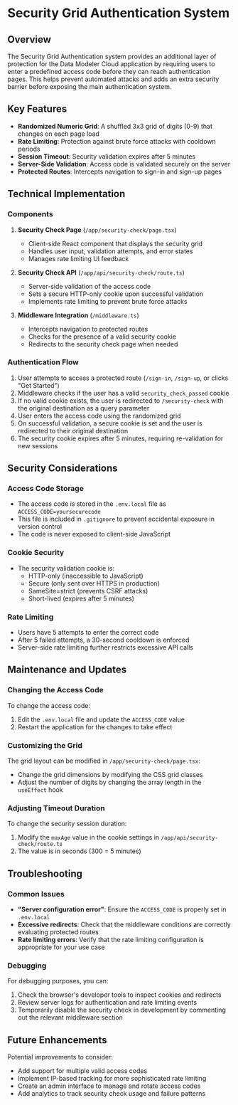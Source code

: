 # Security Grid Authentication System

## Overview

The Security Grid Authentication system provides an additional layer of protection for the Data Modeler Cloud application by requiring users to enter a predefined access code before they can reach authentication pages. This helps prevent automated attacks and adds an extra security barrier before exposing the main authentication system.

## Key Features

- **Randomized Numeric Grid**: A shuffled 3x3 grid of digits (0-9) that changes on each page load
- **Rate Limiting**: Protection against brute force attacks with cooldown periods
- **Session Timeout**: Security validation expires after 5 minutes
- **Server-Side Validation**: Access code is validated securely on the server
- **Protected Routes**: Intercepts navigation to sign-in and sign-up pages

## Technical Implementation

### Components

1. **Security Check Page** (`/app/security-check/page.tsx`)
   - Client-side React component that displays the security grid
   - Handles user input, validation attempts, and error states
   - Manages rate limiting UI feedback

2. **Security Check API** (`/app/api/security-check/route.ts`)
   - Server-side validation of the access code
   - Sets a secure HTTP-only cookie upon successful validation
   - Implements rate limiting to prevent brute force attacks

3. **Middleware Integration** (`/middleware.ts`)
   - Intercepts navigation to protected routes
   - Checks for the presence of a valid security cookie
   - Redirects to the security check page when needed

### Authentication Flow

1. User attempts to access a protected route (`/sign-in`, `/sign-up`, or clicks "Get Started")
2. Middleware checks if the user has a valid `security_check_passed` cookie
3. If no valid cookie exists, the user is redirected to `/security-check` with the original destination as a query parameter
4. User enters the access code using the randomized grid
5. On successful validation, a secure cookie is set and the user is redirected to their original destination
6. The security cookie expires after 5 minutes, requiring re-validation for new sessions

## Security Considerations

### Access Code Storage

- The access code is stored in the `.env.local` file as `ACCESS_CODE=yoursecurecode`
- This file is included in `.gitignore` to prevent accidental exposure in version control
- The code is never exposed to client-side JavaScript

### Cookie Security

- The security validation cookie is:
  - HTTP-only (inaccessible to JavaScript)
  - Secure (only sent over HTTPS in production)
  - SameSite=strict (prevents CSRF attacks)
  - Short-lived (expires after 5 minutes)

### Rate Limiting

- Users have 5 attempts to enter the correct code
- After 5 failed attempts, a 30-second cooldown is enforced
- Server-side rate limiting further restricts excessive API calls

## Maintenance and Updates

### Changing the Access Code

To change the access code:

1. Edit the `.env.local` file and update the `ACCESS_CODE` value
2. Restart the application for the changes to take effect

### Customizing the Grid

The grid layout can be modified in `/app/security-check/page.tsx`:

- Change the grid dimensions by modifying the CSS grid classes
- Adjust the number of digits by changing the array length in the `useEffect` hook

### Adjusting Timeout Duration

To change the security session duration:

1. Modify the `maxAge` value in the cookie settings in `/app/api/security-check/route.ts`
2. The value is in seconds (300 = 5 minutes)

## Troubleshooting

### Common Issues

- **"Server configuration error"**: Ensure the `ACCESS_CODE` is properly set in `.env.local`
- **Excessive redirects**: Check that the middleware conditions are correctly evaluating protected routes
- **Rate limiting errors**: Verify that the rate limiting configuration is appropriate for your use case

### Debugging

For debugging purposes, you can:

1. Check the browser's developer tools to inspect cookies and redirects
2. Review server logs for authentication and rate limiting events
3. Temporarily disable the security check in development by commenting out the relevant middleware section

## Future Enhancements

Potential improvements to consider:

- Add support for multiple valid access codes
- Implement IP-based tracking for more sophisticated rate limiting
- Create an admin interface to manage and rotate access codes
- Add analytics to track security check usage and failure patterns
